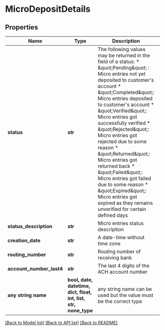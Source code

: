 # MicroDepositDetails


## Properties
Name | Type | Description | Notes
------------ | ------------- | ------------- | -------------
**status** | **str** | The following values may be returned in the field of a status:  * \&quot;Pending\&quot; : Micro entries not yet deposited to customer&#39;s account * \&quot;Completed\&quot;: Micro entries deposited to customer&#39;s account * \&quot;Verified\&quot;: Micro entries got successfully verified * \&quot;Rejected\&quot;: Micro entries got rejected due to some reason * \&quot;Returned\&quot;: Micro entries got returned back * \&quot;Failed\&quot;: Micro entries got failed due to some reason * \&quot;Expired\&quot;: Micro entries got expired as they remains unverified for certain defined days | [optional] 
**status_description** | **str** | Micro entries status description | [optional] 
**creation_date** | **str** | A date-time without time zone | [optional] 
**routing_number** | **str** | Routing number of receiving bank | [optional] 
**account_number_last4** | **str** | The last 4 digits of the ACH account number | [optional] 
**any string name** | **bool, date, datetime, dict, float, int, list, str, none_type** | any string name can be used but the value must be the correct type | [optional]

[[Back to Model list]](../README.md#documentation-for-models) [[Back to API list]](../README.md#documentation-for-api-endpoints) [[Back to README]](../README.md)


